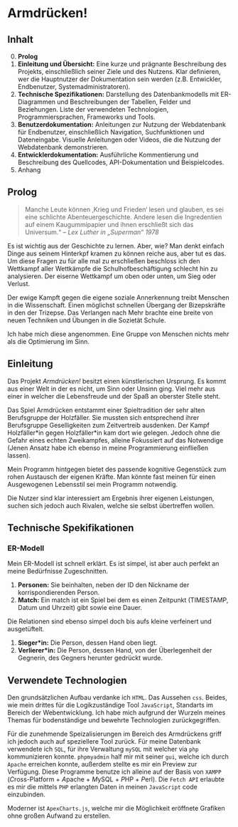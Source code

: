 # Armdrücken!

## Inhalt

0. **Prolog**
1. **Einleitung und Übersicht:** Eine kurze und prägnante Beschreibung des Projekts, einschließlich seiner Ziele und des Nutzens. Klar definieren, wer die Hauptnutzer der Dokumentation sein werden (z.B. Entwickler, Endbenutzer, Systemadministratoren).
2. **Technische Spezifikationen:** Darstellung des Datenbankmodells mit ER-Diagrammen und Beschreibungen der Tabellen, Felder und Beziehungen. Liste der verwendeten Technologien, Programmiersprachen, Frameworks und Tools.
3. **Benutzerdokumentation:** Anleitungen zur Nutzung der Webdatenbank für Endbenutzer, einschließlich Navigation, Suchfunktionen und Dateneingabe. Visuelle Anleitungen oder Videos, die die Nutzung der Webdatenbank demonstrieren.
4. **Entwicklerdokumentation:** Ausführliche Kommentierung und Beschreibung des Quellcodes, API-Dokumentation und Beispielcodes.
5. Anhang

## Prolog

> Manche Leute können ‚Krieg und Frieden‘ lesen und glauben, es sei eine schlichte Abenteuergeschichte. Andere lesen die Ingredentien auf einem Kaugummipapier und ihnen erschließt sich das Universum.“
> *– Lex Luther in „Superman“ 1978*

Es ist wichtig aus der Geschichte zu lernen. Aber, wie? Man denkt einfach Dinge aus seinem Hinterkpf kramen zu können reiche aus, aber tut es das. Um diese Fragen zu für alle mal zu erschließen beschloss ich den Wettkampf aller Wettkämpfe die Schulhofbeschäftigung schlecht hin zu analysieren. Der eiserne Wettkampf um oben oder unten, um Sieg oder Verlust.

Der ewige Kampft gegen die eigene soziale Annerkennung treibt Menschen in die Wissenschaft. Einen möglichst schnellen Übergang der Bizepskräfte in den der Trizepse. Das Verlangen nach Mehr brachte eine breite von neuen Techniken und Übungen in die Sozietät Schule.

Ich habe mich diese angenommen. Eine Gruppe von Menschen nichts mehr als die Optimierung im Sinn.

## Einleitung

Das Projekt *Armdrücken!* besitzt einen künstlerischen Ursprung. Es kommt aus einer Welt in der es nicht, um Sinn oder Unsinn ging. Viel mehr aus einer in welcher die Lebensfreude und der Spaß an oberster Stelle steht.

Das Spiel Armdrücken entstammt einer Spieltradition der sehr alten Berufsgruppe der Holzfäller. Sie mussten sich entsprechend ihrer Berufsgruppe Geselligkeiten zum Zeitvertreib ausdenken. Der Kampf Holzfäller\*in gegen Holzfäller\*in kam dort wie gelegen. Jedoch ohne die Gefahr eines echten Zweikampfes, alleine Fokussiert auf das Notwendige (Jenen Ansatz habe ich ebenso in meine Programmierung einfließen lassen).

Mein Programm hintgegen bietet des passende kognitive Gegenstück zum rohen Austausch der eigenen Kräfte. Man könnte fast meinen für einen Ausgewogenen Lebensstil sei mein Programm notwendig.

Die Nutzer sind klar interessiert am Ergebnis ihrer eigenen Leistungen, suchen sich jedoch auch Rivalen, welche sie selbst übertreffen wollen.

## Technische Spekifikationen

### ER-Modell

Mein ER-Modell ist schnell erklärt. Es ist simpel, ist aber auch perfekt an meine Bedürfnisse Zugeschnitten.

1. **Personen:** Sie beinhalten, neben der ID den Nickname der korrispondierenden Person.
2. **Match:** Ein match ist ein Spiel bei dem es einen Zeitpunkt (TIMESTAMP, Datum und Uhrzeit) gibt sowie eine Dauer.

Die Relationen sind ebenso simpel doch bis aufs kleine verfeinert und ausgetüftelt.

1. **Sieger\*in:** Die Person, dessen Hand oben liegt.
2. **Verlierer\*in:** Die Person, dessen Hand, von der Überlegenheit der Gegnerin, des Gegners herunter gedrückt wurde.

## Verwendete Technologien

Den grundsätzlichen Aufbau verdanke ich `HTML`. Das Aussehen `css`. Beides, wie mein drittes für die Logikzuständige Tool `JavaScript`, Standarts im Bereich der Webentwicklung. Ich habe mich aufgrund der Wurzeln meines Themas für bodenständige und bewehrte Technologien zurückgegriffen.

Für die zunehmende Speizalisierungen im Bereich des Armdrückens griff ich jedoch auch auf speziellere Tool zurück. Für meine Datenbank verwendete ich `SQL`, für ihre Verwaltung `mySQL` mit welcher via `php` kommunizieren konnte. `phpmyadmin` half mir mit seiner `gui`, welche ich durch `Apache` erreichen konnte, außerdem stellte es mir ein Preview zur Verfügung. Diese Programme benutze ich alleine auf der Basis von `XAMPP` (*C*ross-Platform + *A*pache + *M*ySQL + *P*HP + *P*erl). Die `Fetch API` erlaubte es mir die mittels `PHP` erlangten Daten in meinen `JavaScript` code einzubinden.

Moderner ist `ApexCharts.js`, welche mir die Möglichkeit eröffnete Grafiken ohne großen Aufwand zu erstellen.
